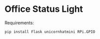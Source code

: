 Office Status Light
===================

Requirements:

```
pip install Flask unicornhatmini RPi.GPIO
```
